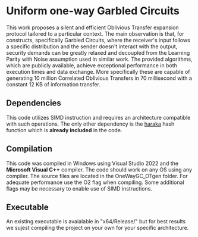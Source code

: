 # Uniform one-way Garbled Circuits
This work proposes a silent and efficient Oblivious Transfer expansion protocol tailored to a particular context. The main observation is that, for constructs, specifically Garbled Circuits, where the receiver's input follows a specific distribution and the sender doesn't interact with the output, security demands can be greatly relaxed and decoupled from the Learning Parity with Noise assumption used in similar work. The provided algorithms, which are publicly available, achieve exceptional performance in both execution times and data exchange. More specifically these are capable of generating 10 million Correlated Oblivious Transfers in 70 millisecond with a constant 12 KB of information transfer.


## Dependencies
This code utilizes SIMD instruction and requires an architecture compatible with such operations. 
The only other dependency is the [haraka](https://github.com/kste/haraka) hash function which is **already included** in the code.

## Compilation
This code was compiled in Windows using Visual Studio 2022 and the **Microsoft Visual C++** compiler. 
The code should work on any OS using any compiler. The source files are located in the OneWayGC_OTgen folder. For adequate performance use the O2 flag when compiling. Some additional flags may be necessary to enable use of SIMD instructions.

## Executable
An existing executable is avaialable in "x64/Release/" but for best results we sujest compiling the project on your own for your specific architecture.
